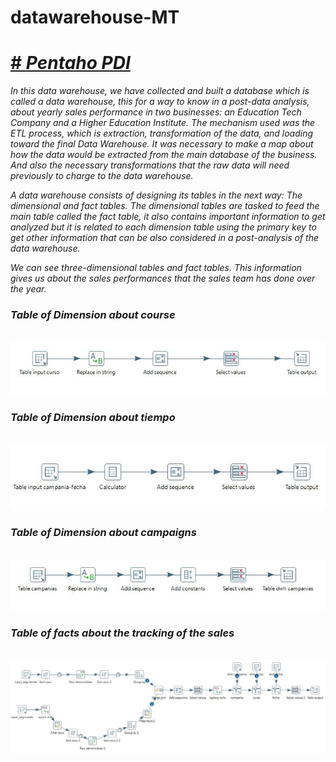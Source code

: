 # datawarehouse-MT

<h1><a href="https://sourceforge.net/projects/pentaho/" target="blank" rel="noopener noreferrer"># <i>Pentaho PDI<i></a></h1>

In this data warehouse, we have collected and built a database which is called a data warehouse, this for a way to know in a post-data analysis, about yearly sales performance in two businesses: an Education Tech Company and a Higher Education Institute.
The mechanism used was the ETL process, which is extraction, transformation of the data, and loading toward the final Data Warehouse. It was necessary to make a map about how the data would be extracted from the main database of the business. And also the necessary transformations that the raw data will need previously to charge to the data warehouse.

A data warehouse consists of designing its tables in the next way: The dimensional and fact tables. The dimensional tables are tasked to feed the main table called the fact table, it also contains important information to get analyzed but it is related to each dimension table using the primary key to get other information that can be also considered in a post-analysis of the data warehouse.

We can see three-dimensional tables and fact tables. This information gives us about the sales performances that the sales team has done over the year.

<h3>Table of Dimension about course</h3>
</br>
  <img src="Images_Project/3. ETL_curso.JPG" alt="">
  
<h3>Table of Dimension about tiempo</h3>
</br>
  <img src="Images_Project/2. ETL_Tiempo.JPG" alt="">
  
<h3>Table of Dimension about campaigns</h3>
</br>
  <img src="Images_Project/4. ETL_campania.JPG" alt="">
  
<h3>Table of facts about the tracking of the sales</h3>
</br>
  <img src="Images_Project/1. ETL_Fact_Seguimiento.JPG" alt="">
